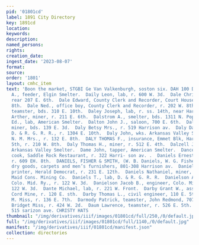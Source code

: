 ```yaml
---
pid: '01801cd'
label: 1891 City Directory
key: 1891cd
location: 
keywords: 
description: 
named_persons: 
rights: 
creation_date: 
ingest_date: '2023-08-07'
format: 
source: 
order: '1801'
layout: cmhc_item
text: 'Boon the market, STGBI Ge Van Valkenburgh, soston six. DAH 100 DAU  Dahistrom
  A., feeder, Elgin Smelter.  Daily Leon, lab, r. 600 W. 3d.  Dale Christ., lab, r.
  rear 207 E. 6th.  Dale Edward, County Clerk and Recorder, Court House, r. 202 W.
  8th.  Dale Ned., office boy, County Clerk and Recorder, r. 202 W. 8th.  Daley Frank,
  teamster, bds. 310 E. 10th.  Daley Joseph, lab, r. ss. 14th, near Harrison av.  Dalrymple
  Arther, miner, r. 211 E. 6th.  Dalstrom A., smelter, bds. 1311 N. Poplar.  Dalton
  Ed., lab, American Smelter.  Dalton John J., saloon, 700 E. 6th.  Dalton Robert,
  miner, bds. 139 E. 3d.  Daly Betsy Mrs., r. 519 Harrison av.  Daly David, conductor,
  D. & R. G. R. R., r. 1304 E. 10th.  Daly John, wks. Arkansas Valley Smelter.  Daly
  N. M. Mrs., r. 132 E. 8th.  DALY THOMAS F., insurance, Emmet Blk, Harrison av, cor.
  5th, r. 210 W. 8th.  Daly Thomas H., miner, r. 512 E. 4th.  Dalzell J. A., wks.
  Arkansas Valley Smelter.  Dame John, tapper, American Smelter.  Dance Robert .,
  cook, Saddle Rock Restaurant, r. 322 Harri- son av. .  Daniels Ernest L., miner,
  r. 609 EH. 8th.  DANIELS, FISHER & SMITH, (W. B. Daniels, W. G. Fisher and J. W.Smith,)
  dry goods, carpets and men’s furnishers, 801-308 Harrison av.  Daniels Merton W.,
  printer, Herald Democrat, r. 231 E. 12th.  Daniels Nathaniel, miner, Henriett and
  Maid Cons. Mining Co.  Daniels T., lab, D. & R. G. R. R.  Danielson Albert L., engineer,
  Colo. Mid. Ry., r. 122 W. 3d.  Danielson Jacob B., engineer, Colo. Mid. Ry., r.
  122 W. 3d.  Dante Michael, lab, r. 221 W. Front.  Darby Grant W., assayer, Silver
  Cord Mine, r. 120 E. sth.  Darby Thomas L., civil engineer, 110 E. 5th. :  Darling
  M. Miss, r. 136 E. 7th.  Darmody Patrick, teamster, John Redmond, 707 W. Chestnut.  Darwian
  Bridget Miss, r. 424 W. 2d.  Daum Lawrence, teamster, r. 526 E. 5th.  Brown & Morgan,
  515 sarizon ave. CHRISTY HATS    '
thumbnail: "/img/derivatives/iiif/images/01801cd/full/250,/0/default.jpg"
full: "/img/derivatives/iiif/images/01801cd/full/1140,/0/default.jpg"
manifest: "/img/derivatives/iiif/01801cd/manifest.json"
collection: directories
---
```

